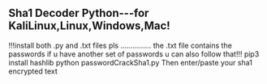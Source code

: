 Sha1 Decoder Python---for KaliLinux,Linux,Windows,Mac!
----------------------------------------
!!!install both .py and .txt files pls ...............
the .txt file contains the passwords if u have another set of passwords u can also follow that!!! 
pip3 install hashlib
python passwordCrackSha1.py
Then enter/paste your sha1 encrypted text
